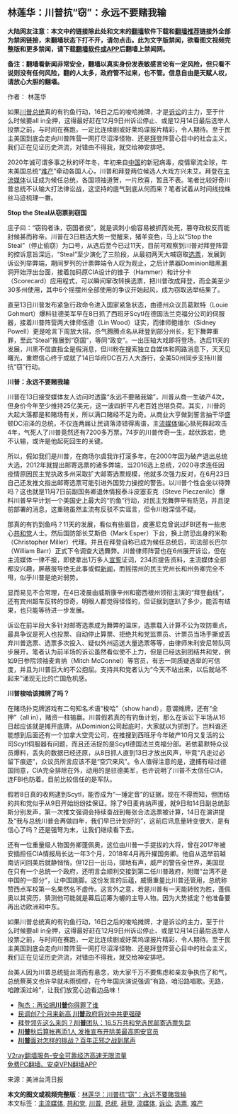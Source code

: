  <h2>林莲华：川普抗“窃”：永远不要赌我输</h2> <p class="notice"><b>大陆网友注意：本文中的链接除此处和文末的<a href="https://github.com/bannedbook/fanqiang" >翻墙</a>软件下载和<a href="https://github.com/killgcd/justmysocks/blob/master/README.md">翻墙推荐</a>链接外全部为禁网链接，未翻墙状态下打不开，请勿点击。此为文字版禁闻，欲看图文视频完整版和更多禁闻，请下载<a href="https://github.com/bannedbook/fanqiang">翻墙软件或APP</a>后翻墙上禁闻网。</p><p>备注：翻墙看新闻非常安全，翻墙以真实身份发表敏感言论有一定风险，但只看不说则没有任何风险，翻的人太多，政府管不过来，也不管。信息自由是天赋人权，请放心大胆的翻墙。</b></p>  <div class="entry"> <p>作者： 林莲华</p> <p id="summary">如果<a href="https://www.bannedbook.org/bnews/tag/%e5%b7%9d%e6%99%ae/" class="st_tag internal_tag" rel="tag" title="标签 川普 下的日志">川普</a><a href="https://www.bannedbook.org/bnews/tag/%e6%80%bb%e7%bb%9f/" class="st_tag internal_tag" rel="tag" title="标签 总统 下的日志">总统</a>真的有钓鱼行动，16日之后的唆哈摊牌，才是<a href="https://www.bannedbook.org/bnews/tag/%E8%AF%89%E8%AE%BC/" class="st_tag internal_tag" rel="tag" title="标签 诉讼 下的日志">诉讼</a>的主力，至于什么时候要all in全押，这得最好赶在12月9日州诉讼停止、或是12月14日最后选举人投票之前，与时间在赛跑，一定比连续剧或好莱坞谍报片精彩，令人期待。至于民主美国到底会走向川普阵营一网打尽沼泽怪物、还是<a href="https://www.bannedbook.org/bnews/tag/%e6%8b%9c%e7%99%bb/" class="st_tag internal_tag" rel="tag" title="标签 拜登 下的日志">拜登</a>阵营心目中的社会主义，我们正在见证历史洪流，对错由不得我，就交给神安排吧。</p> <p id="conimg"></p> <p>2020年诚可谓多事之秋的坏年冬，年初来自<span class='wp_keywordlink_affiliate'><a href="https://www.bannedbook.org/" title="中国" target="_blank">中国</a></span>的新冠病毒，疫情窜流全球，年末美国总统“<a href="https://www.bannedbook.org/bnews/tag/%e9%9a%be%e4%ba%a7/" class="st_tag internal_tag" rel="tag" title="标签 难产 下的日志">难产</a>”牵动各国人心，川普和拜登两位候选人大戏方兴未艾。拜登在<a href="https://www.bannedbook.org/bnews/tag/%e4%b8%bb%e6%b5%81%e5%aa%92%e4%bd%93/" class="st_tag internal_tag" rel="tag" title="标签 主流媒体 下的日志">主流媒体</a>认证成为候任总统，各国领袖道贺，一片欣喜，暂且不表。笔者比较好奇川普总统不认输大打法律讼战，这坚持的底气到底从何而来？笔者试着从时间线找蛛丝马迹梳理一番。</p> <p><strong>Stop the Steal从窃票到窃国</strong></p>  <p>庄子曰：“窃钩者诛，窃国者侯”，就是讽刺小偷容易被抓而处死，篡夺政权反而能封候甚而称帝。川普在3日胜选大势一觉醒来，猪羊变色，马上以“Stop the Steal”（停止偷窃）为口号，从选后至今已过11天，目前可观察到川普对拜登阵营的控诉意旨深远，“Steal”至少演化了三阶段，从最初两天大喊窃取<a href="https://www.bannedbook.org/bnews/tag/%E9%80%89%E7%A5%A8/" class="st_tag internal_tag" rel="tag" title="标签 选票 下的日志">选票</a>，发展到诉讼列举弊端，期间罗列的计票弊端令人叹为观止，之后计票器Dominion暗黑漏洞开始浮出台面，接着加码原CIA设计的锥子（Hammer）和计分卡（Scorecard）应用程式，可以瞬间窜改转换选票，把川普改成拜登，而全美至少30多州使用，其中6个摇摆州全部使用的争议开始起风，成为窃取选举结果了。</p> <p>直至13日川普发布紧急行政命令进入国家紧急状态，由德州众议员葛默特（Louie Gohmert）爆料驻德美军早在8日抓了西班牙Scytl在德国法兰克福分公司的伺服器，接着川普阵营两大律师伍德（Lin Wood）证实，而律师鲍维尔（Sidney Powell）更是呛言下周放大招，杀气腾腾点名从拜登到部分州长，犯下舞弊重罪，至此“Steal”推展到“窃国”，等同“政变”。一出压轴大戏即将登场，选后11天的发展，川黑不信直指全是假消息，但川粉在搜索独立自媒体和网路消息下，天天见曙光，重燃信心终于成就了14日华府DC百万人大游行，全美50州同步支持川普抗“窃”行动。</p> <p><strong>川普：永远不要赌我输</strong></p> <p>川普在13日接受媒体友人访问时透露“永远不要赌我输”，川普从商一生破产4次，但身价今年至少维持25亿美元，这一波四折平凡老百姓岂堪负荷。其实，川普的大起大落都是和赌场有关，所以满口赌经不足为奇。从商业大亨做到誓言抽干华盛顿DC沼泽的总统，不仅连两届让民调落漆错得离谱，主<a href="https://www.bannedbook.org/bnews/tag/%E6%B5%81%E5%AA%92%E4%BD%93/" class="st_tag internal_tag" rel="tag" title="标签 流媒体 下的日志">流媒体</a>偏心抵死群起攻击4年，气死人了川普竟然还有7200多万票。74岁的川普传奇一生，起伏跌宕，绝不认输，或许是他起死回生的关键。</p> <p>所以，假如我们是川普，在商场尔虞我诈打滚多年，在2000年因为破产退出总统大选，2012年就提出邮寄选票的诸多弊端，当2016选上总统，2020寻求连任因疫情原因民主党执政多州采取扩大邮寄选票规模，他就多次强力反对，在6月23日自己还发推文指出邮寄选票可能引进外国势力操控的警告。以川普个性会坐以待弊吗？这也就是11月7日前副国务卿退休情报泰斗皮塞亚克（Steve Pieczenilc）爆料川普早早计划一个美国史上最大的“钓鱼”行动，对民主党舞弊早有防范，并且提前部署的消息，这重磅虽然主流有反驳不实谣言，但令川粉深信不疑。</p>  <p>那真的有钓到鱼吗？11天的发展，看似有些眉目，皮塞尼克曾说过FBl还有一些忠心<a href="https://www.bannedbook.org/bnews/tag/%e5%85%b1%e5%92%8c%e5%85%9a/" class="st_tag internal_tag" rel="tag" title="标签 共和党 下的日志">共和党</a>人士。然后国防部长艾斯伯（Mark Esper）下台，换上防恐出身的米勒（Christopher Miller）代理。并且在拜登自称已成为候任总统后，司法部长巴尔（William Barr）正式下令调查大选舞弊。川普律师阵营也在6州展开诉讼，但在主流媒体一律不报，即使拿出1万多人<span class='wp_keywordlink'><a href="https://www.bannedbook.org/forum5/topic17.html" title="宣誓与预言" target="_blank">宣誓</a></span>证词，234页提告资料，主流媒体全部都没兴趣，屏蔽报导绝无此事或假<span class='wp_keywordlink_affiliate'><a href="https://www.bannedbook.org/" title="新闻">新闻</a></span>，而摇摆州的民主党州长和州务卿完全不甩，似乎川普是绝对弱势。</p> <p>显而易见不合常理，在4日凌晨由威斯康辛州和密西根州领衔主演的“拜登曲线”，还有宾州超车反转的惊奇，明眼人都觉得怪怪的，但证据到底趴了多少，能否有结果，也只能等待进一步发展。</p> <p>诉讼在前半段大多针对邮寄选票成为舞弊的温床，选票载入计算不公为攻防重点，最具争议是死人也投票、自动停止算票、拒绝共和党监票员、计票员当场手撕或丢弃川普选票、选票多次投入、疑似外州运送大量选票等等，由律师朱利安尼带队同步展开。笔者认为前半场的诉讼虽然看似使不上力，但是已经达到团结共和党，例如9日参院领袖麦肯纳（Mitch McConnel）等官员，有志一同质疑选举的可信度，并且为川普巨大的不公抱屈。支持共和党者认为“今天不站出来，以后就站不起来”涌现无比的亡国危机感。</p> <p><strong>川普梭哈该摊牌了吗？</strong></p> <p>在赌场扑克牌游戏有二句知名术语“梭哈”（show hand），意谓摊牌，还有“全押”（all in），赌资一柱输嬴。川普假若真的有钓鱼计划，那么在诉讼下半场从16日起应该就是摊开底牌，从Dominion公司起底时，大家就以为抓到了。岂料谁还能想到后面还有一个加拿大空壳公司，在推搜到西班牙今年破产10月又复活的公司Scytl伺服器有问题，而且还活捉的是Scytl德国法兰克福分部。若依葛默特众议员爆料，丢失的数据已经还原，从8日抓人直到13日才放出风声，毕竟“凡走过必留下痕迹”，众议员所言应该不是“空穴来风”。令人值得注意的是，逮捕有经过德国同意，ClA完全排除在外，动用的是驻德美军，也许说明了川普不太信任ClA，连FBl也防着。目前比较信任的是军队。</p>  <p>假若8日真的收网逮到Scytl，能否成为“一锤定音”的证据，现在不得而知，但团结的共和党似乎从9日开始纷纷挂保证。除了9日麦肯纳声援，就9日和14日副总统彭斯分别发声，第一次推文强调会持续奋战到每张合法选票被计算，14日在演讲提及“我与总统川普会再做四年，我们早已计划好的”，这前后讯息量转变很大，是有信心了吗？还是强弩为末，让我们继续看下去。</p> <p>还有一位重量级人物国务卿蓬佩奥，这位由川普一手提拔的大将，曾在2017年被安插担任CIA情报局长达一年3个月，2018年4月再升擢国务卿。他自从选举前越南访问回美后就静悄悄，但12日一出马，掷地有声，威严的警告全世界，美国现在只有一个总统一个政府，还明言会顺利交接到第二任川普政府，附赠“台湾不是中国的一部分”，让中国跳脚。这份发言的后蕴，威慑重量比川普还管用，总统称赞西点军校第一名果然名不虚传。这言外之意，若是川普有一天能转败为胜，蓬佩奥以其资历，猜测他可能就是幕后运筹为幄的主导人物。因为大势抵定？他准备要再出访欧洲和中东。</p> <p>如果川普总统真的有钓鱼行动，16日之后的唆哈摊牌，才是诉讼的主力，至于什么时候要all in全押，这得最好赶在12月9日州诉讼停止、或是12月14日最后选举人投票之前，与时间在赛跑，一定比连续剧或好莱坞谍报片精彩，令人期待。至于民主美国到底会走向川普阵营一网打尽沼泽怪物、还是拜登阵营心目中的社会主义，我们正在见证历史洪流，对错由不得我，就交给神安排吧。</p> <p>台美人因为川普总统挺台湾而有悬念，劝大家千万不要焦虑和亲友争执伤了和气，总统蔡英文也许早就未雨绸缪，在今年国庆演说强调“有路，咱沿路唱歌。无路，咱蹽溪过岭”，让我们放宽心边看边品味！</p> <ul class='op-related-articles' title='相关阅读'> <li><a href='https://www.bannedbook.org/bnews/comments/20201118/1432829.html' target='_blank'>陶杰：再论拥<b>川普</b>你得罪了谁</a></li> <li><a href='https://www.bannedbook.org/bnews/taiwannews/20201118/1432818.html' target='_blank'>民调创7个月来新高 <b>川普</b>政府将对中共更强硬</a></li> <li><a href='https://www.bannedbook.org/bnews/cnnews/20201118/1432809.html' target='_blank'>拜登领先这么来的？<b>川普</b>团队：16.5万共和党选民邮寄选票失踪</a></li> <li><a href='https://www.bannedbook.org/bnews/cnnews/20201118/1432808.html' target='_blank'><b>川普</b>秋后算帐再添1人 发推宣布开除美最高网安官员</a></li> <li><a href='https://www.bannedbook.org/bnews/lifebaike/20201118/1432803.html' target='_blank'><b>川普</b>面对怎样的挑战？百年正邪之战到尾声</a></li> </ul> <p class="texttj"> <a href="https://www.bannedbook.org/forum23/topic22702.html" target="_blank">V2ray翻墙服务-安全可靠经济高速无限流量</a><br/> <a href="https://github.com/bannedbook/fanqiang/wiki/%E7%A6%81%E9%97%BB%E7%BD%91%E5%AE%89%E5%8D%93%E7%BF%BB%E5%A2%99%E6%96%B0%E9%97%BBAPP" target="_blank">免费PC翻墙、安卓VPN翻墙APP</a></p><p> 来源：美洲台湾日报 </p> <a name='sharetosocial'></a>       <div><b>本文的图文或视频完整版</b>：<a href='https://www.bannedbook.org/bnews/comments/20201118/1432828.html'>林莲华：川普抗“窃”：永远不要赌我输</a></div>  </div><!--END ENTRY--> <div class="postfooter"> <div>本文标签：<a href="https://www.bannedbook.org/bnews/tag/%e4%b8%bb%e6%b5%81%e5%aa%92%e4%bd%93/" rel="tag">主流媒体</a>, <a href="https://www.bannedbook.org/bnews/tag/%e5%85%b1%e5%92%8c%e5%85%9a/" rel="tag">共和党</a>, <a href="https://www.bannedbook.org/bnews/tag/%e5%b7%9d%e6%99%ae/" rel="tag">川普</a>, <a href="https://www.bannedbook.org/bnews/tag/%e6%80%bb%e7%bb%9f/" rel="tag">总统</a>, <a href="https://www.bannedbook.org/bnews/tag/%e6%8b%9c%e7%99%bb/" rel="tag">拜登</a>, <a href="https://www.bannedbook.org/bnews/tag/%E6%B5%81%E5%AA%92%E4%BD%93/" rel="tag">流媒体</a>, <a href="https://www.bannedbook.org/bnews/tag/%E8%AF%89%E8%AE%BC/" rel="tag">诉讼</a>, <a href="https://www.bannedbook.org/bnews/tag/%E9%80%89%E7%A5%A8/" rel="tag">选票</a>, <a href="https://www.bannedbook.org/bnews/tag/%e9%9a%be%e4%ba%a7/" rel="tag">难产</a></div>  </div><!--END POSTFOOTER--> 